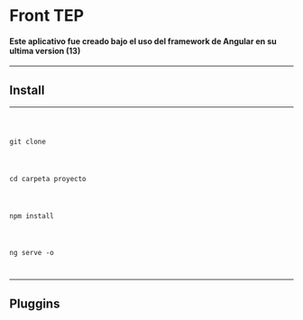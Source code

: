 <h1> Front TEP </h1>

<h4 >Este aplicativo fue creado bajo el uso del framework de Angular en su ultima version (13)</h4>
<hr>
<h2>Install</h2>
<hr>
<code> 
  <p>git clone</p> 
  <p>cd carpeta proyecto</p> 
  <p>npm install </p>
  <p>ng serve -o</p> 
</code>
<hr>
<h2>Pluggins</h2>

